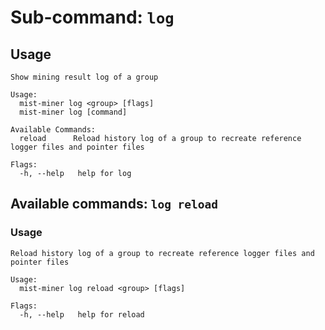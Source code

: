 # Sub-command: `log`

## Usage
```
Show mining result log of a group

Usage:
  mist-miner log <group> [flags]
  mist-miner log [command]

Available Commands:
  reload      Reload history log of a group to recreate reference logger files and pointer files

Flags:
  -h, --help   help for log
```

## Available commands: `log reload`

### Usage
```
Reload history log of a group to recreate reference logger files and pointer files

Usage:
  mist-miner log reload <group> [flags]

Flags:
  -h, --help   help for reload
```
